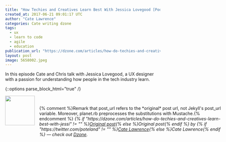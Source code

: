 ```yaml
---
title: "How Techies and Creatives Learn Best With Jessica Lovegood [Podcast]"
created_at: 2017-06-21 09:01:17 UTC
author: "Cate Lawrence"
categories: Cate writing dzone
tags: 
  - ux
  - learn to code
  - agile
  - education
publication_url: "https://dzone.com/articles/how-do-techies-and-creatives-learn-best-with-jessi"
layout: post
image: 5658002.jpeg
---
```

In this episode Cate and Chris talk with Jessica Lovegood, a UX designer with a passion for understanding how people in the tech industry learn.


{::options parse_block_html="true" /}
<div class="author">
   <img src="https://www.rss-specifications.com/rss-spec-rss.gif" style="width: 96px; height: 96;">
   <span style="position: absolute; padding: 32px 15px;">{% comment %}Remark that post_url refers to the *original* post url, not Jekyll's post_url variable. Moreover, planet.rb preprocesses the substitutions with Mustache.{% endcomment %}
      <i>{% if "https://dzone.com/articles/how-do-techies-and-creatives-learn-best-with-jessi" != "" %}<a href="https://dzone.com/articles/how-do-techies-and-creatives-learn-best-with-jessi">Original post</a>{% else %}Original post{% endif %} by {% if "https://twitter.com/poteland" != "" %}<a href="https://twitter.com/poteland">Cate Lawrence</a>{% else %}Cate Lawrence{% endif %} &mdash; check out <a href="https://dzone.com">Dzone</a>.</i>
  </span>
</div>
